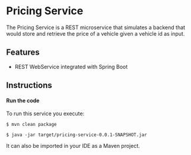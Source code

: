 # Pricing Service

The Pricing Service is a REST microservice that simulates a backend that
would store and retrieve the price of a vehicle given a vehicle id as
input.


## Features

- REST WebService integrated with Spring Boot

## Instructions

#### Run the code

To run this service you execute:

```
$ mvn clean package
```

```
$ java -jar target/pricing-service-0.0.1-SNAPSHOT.jar
```

It can also be imported in your IDE as a Maven project.
